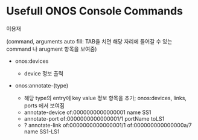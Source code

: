# Usefull ONOS Console Commands
이용재


(command, arguments auto fill: TAB을 치면 해당 자리에 들어갈 수 있는 command 나 arugment 항목을 보여줌)

- onos:devices
  - device 정보 출력

- onos:annotate-(type)
  - 해당 type의 entry에 key value 정보 항목을 추가; onos:devices, links, ports 에서 보여짐
  - annotate-device of:0000000000000001 name SS1
  - annotate-port of:0000000000000001/1 portName toLS1
  - ? annotate-link of:0000000000000001/1 of:000000000000000a/7 name SS1-LS1